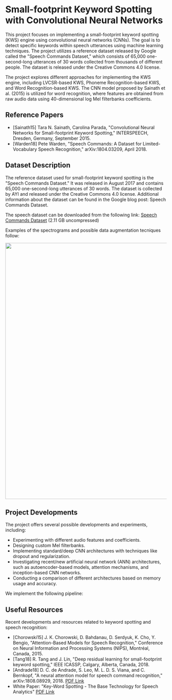 # Small-footprint Keyword Spotting with Convolutional Neural Networks
This project focuses on implementing a small-footprint keyword spotting (KWS) engine using convolutional neural networks (CNNs). The goal is to detect specific keywords within speech utterances using machine learning techniques. The project utilizes a reference dataset released by Google called the "Speech Commands Dataset," which consists of 65,000 one-second-long utterances of 30 words collected from thousands of different people. The dataset is released under the Creative Commons 4.0 license.

The project explores different approaches for implementing the KWS engine, including LVCSR-based KWS, Phoneme Recognition-based KWS, and Word Recognition-based KWS. The CNN model proposed by Sainath et al. (2015) is utilized for word recognition, where features are obtained from raw audio data using 40-dimensional log Mel filterbanks coefficients.

## Reference Papers
  - [Sainath15] Tara N. Sainath, Carolina Parada, "Convolutional Neural Networks for Small-footprint Keyword Spotting," INTERSPEECH, Dresden, Germany, September 2015.
  - [Warden18] Pete Warden, "Speech Commands: A Dataset for Limited-Vocabulary Speech Recognition," arXiv:1804.03209, April 2018.

## Dataset Description
The reference dataset used for small-footprint keyword spotting is the "Speech Commands Dataset." It was released in August 2017 and contains 65,000 one-second-long utterances of 30 words. The dataset is collected by AYI and released under the Creative Commons 4.0 license. Additional information about the dataset can be found in the Google blog post: Speech Commands Dataset.

The speech dataset can be downloaded from the following link: [Speech Commands Dataset](http://download.tensorflow.org/data/speech_commands_v0.02.tar.gz) (2.11 GB uncompressed)

Examples of the spectrograms and possible data augmentation tecniques follow:

<p align="center">
<img src="sequential_model/plots/augment.png"  width="800"/> </p>

## Project Developments
The project offers several possible developments and experiments, including:

- Experimenting with different audio features and coefficients.
- Designing custom Mel filterbanks.
- Implementing standard/deep CNN architectures with techniques like dropout and regularization.
- Investigating recent/new artificial neural network (ANN) architectures, such as autoencoder-based models, attention mechanisms, and inception-based CNN networks.
- Conducting a comparison of different architectures based on memory usage and accuracy.

We implement the following pipeline:

## Useful Resources
Recent developments and resources related to keyword spotting and speech recognition:

- [Chorowski15] J. K. Chorowski, D. Bahdanau, D. Serdyuk, K. Cho, Y. Bengio, "Attention-Based Models for Speech Recognition," Conference on Neural Information and Processing Systems (NIPS), Montréal, Canada, 2015.
- [Tang18] R. Tang and J. Lin, "Deep residual learning for small-footprint keyword spotting," IEEE ICASSP, Calgary, Alberta, Canada, 2018.
- [Andrade18] D. C. de Andrade, S. Leo, M. L. D. S. Viana, and C. Bernkopf, "A neural attention model for speech command recognition," arXiv:1808.08929, 2018. [PDF Link](https://arxiv.org/pdf/1808.08929.pdf)
- White Paper: "Key-Word Spotting - The Base Technology for Speech Analytics" [PDF Link](https://pdfs.semanticscholar.org/e736/bc0a0cf1f2d867283343faf63211aef8a10c)
